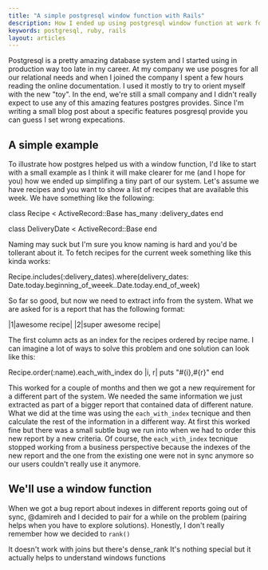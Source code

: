 ```yaml
---
title: "A simple postgresql window function with Rails"
description: How I ended up using postgresql window function at work for a simple piece of code
keywords: postgresql, ruby, rails
layout: articles
---
```


Postgresql is a pretty amazing database system and I started using in
production way too late in my career. At my company we use posgres for all
our relational needs and when I joined the company I spent a few hours reading
the online documentation. I used it mostly to try to orient myself with the
new "toy". In the end, we're still a small company and I didn't really expect
to use any of this amazing features postgres provides. Since I'm writing a
small blog post about a specific features posgresql provide you can guess I
set wrong expecations.

## A simple example

To illustrate how postgres helped us with a window function, I'd like to start
with a small example as I think it will make clearer for me (and I hope for
you) how we ended up simplifing a tiny part of our system. Let's assume we
have recipes and you want to show a list of recipes that are available this
week. We have something like the following:

class Recipe < ActiveRecord::Base
  has_many :delivery_dates
end

class DeliveryDate < ActiveRecord::Base
end

Naming may suck but I'm sure you know naming is hard and you'd be tollerant
about it. To fetch recipes for the current week something like this kinda
works:

Recipe.includes(:delivery_dates).where(delivery_dates:
Date.today.beginning_of_weeek..Date.today.end_of_week)

So far so good, but now we need to extract info from the system. What we are
asked for is a report that has the following format:

|1|awesome recipe|
|2|super awesome recipe|

The first column acts as an index for the recipes ordered by recipe name.
I can imagine a lot of ways to solve this problem and one solution can look
like this:

Recipe.order(:name).each_with_index do |i, r|
  puts "#{i},#{r}"
end

This worked for a couple of months and then we got a new requirement for a
different part of the system. We needed the same information we just extracted
as part of a bigger report that contained data of different nature. What we
did at the time was using the `each_with_index` tecnique and then calculate
the rest of the information in a different way. At first this worked fine but
there was a small subtle bug we run into when we had to order this new report
by a new criteria. Of course, the `each_with_index` tecnique stopped working
from a business perspective because the indexes of the new report and the one
from the existing one were not in sync anymore so our users couldn't really
use it anymore.

## We'll use a window function

When we got a bug report about indexes in different reports going out of sync,
@damireh and I decided to pair for a while on the problem (pairing helps when
you have to explore solutions). Honestly, I don't really remember how we
decided to `rank()`

It doesn't work with joins
but there's dense_rank
It's nothing special but it actually helps to understand windows functions
